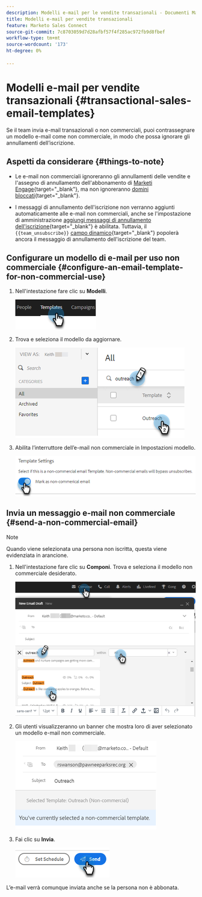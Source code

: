 ```yaml
---
description: Modelli e-mail per le vendite transazionali - Documenti Marketo - Documentazione del prodotto
title: Modelli e-mail per vendite transazionali
feature: Marketo Sales Connect
source-git-commit: 7c8703059d7d28afbf57f4f285ac972fb9d8fbef
workflow-type: tm+mt
source-wordcount: '173'
ht-degree: 0%

---
```


# Modelli e-mail per vendite transazionali {#transactional-sales-email-templates}

Se il team invia e-mail transazionali o non commerciali, puoi contrassegnare un modello e-mail come non commerciale, in modo che possa ignorare gli annullamenti dell’iscrizione.

## Aspetti da considerare {#things-to-note}

* Le e-mail non commerciali ignoreranno gli annullamenti delle vendite e l&#39;assegno di annullamento dell&#39;abbonamento di [ Marketi Engage](/help/marketo/product-docs/marketo-sales-connect/email/unsubscribes/marketo-unsubscribe-check.md){target="_blank"}, ma non ignoreranno [domini bloccati](/help/marketo/product-docs/marketo-sales-connect/admin/blocked-domains.md){target="_blank"}.

* I messaggi di annullamento dell&#39;iscrizione non verranno aggiunti automaticamente alle e-mail non commerciali, anche se l&#39;impostazione di amministrazione [aggiungi messaggi di annullamento dell&#39;iscrizione](/help/marketo/product-docs/marketo-sales-connect/email/unsubscribes/auto-append-unsubscribe-message-setting.md){target="_blank"} è abilitata. Tuttavia, il `{{team_unsubscribe}}` [campo dinamico](/help/marketo/product-docs/marketo-sales-connect/templates/dynamic-fields/dynamic-fields-glossary.md){target="_blank"} popolerà ancora il messaggio di annullamento dell&#39;iscrizione del team.

## Configurare un modello di e-mail per uso non commerciale {#configure-an-email-template-for-non-commercial-use}

1. Nell&#39;intestazione fare clic su **Modelli**.

   ![](assets/transactional-sales-email-templates-1.png)

1. Trova e seleziona il modello da aggiornare.

   ![](assets/transactional-sales-email-templates-2.png)

1. Abilita l’interruttore dell’e-mail non commerciale in Impostazioni modello.

   ![](assets/transactional-sales-email-templates-3.png)

## Invia un messaggio e-mail non commerciale {#send-a-non-commercial-email}

>[!NOTE]
>
>Quando viene selezionata una persona non iscritta, questa viene evidenziata in arancione.

1. Nell&#39;intestazione fare clic su **Componi**. Trova e seleziona il modello non commerciale desiderato.

   ![](assets/transactional-sales-email-templates-4.png)

1. Gli utenti visualizzeranno un banner che mostra loro di aver selezionato un modello e-mail non commerciale.

   ![](assets/transactional-sales-email-templates-5.png)

1. Fai clic su **Invia**.

   ![](assets/transactional-sales-email-templates-6.png)

L’e-mail verrà comunque inviata anche se la persona non è abbonata.
